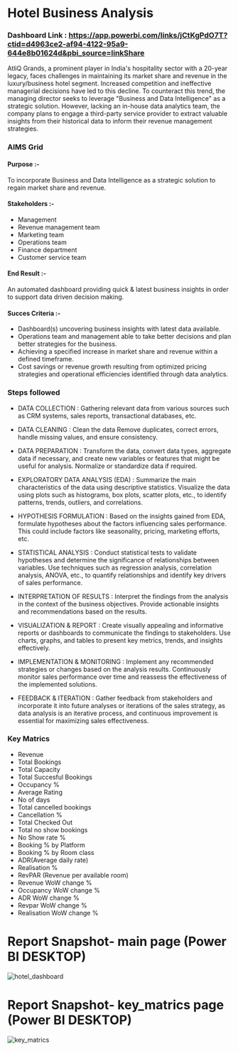 # Hotel Business Analysis

### Dashboard Link : https://app.powerbi.com/links/jCtKgPdO7T?ctid=d4963ce2-af94-4122-95a9-644e8b01624d&pbi_source=linkShare

AtliQ Grands, a prominent player in India's hospitality sector with a 20-year legacy, faces challenges in maintaining its market share and revenue in the luxury/business hotel segment.
Increased competition and ineffective managerial decisions have led to this decline. To counteract this trend, the managing director seeks to leverage "Business and Data Intelligence" as a strategic solution. However, lacking an in-house data analytics team, the company plans to engage a third-party service provider to extract valuable insights from their historical data to inform their revenue management strategies.

### AIMS Grid 

#### Purpose :- 
To incorporate Business and Data Intelligence as a strategic solution to regain market share and revenue.

#### Stakeholders :-
- Management
- Revenue management team
- Marketing team
- Operations team
- Finance department
- Customer service team

#### End Result :-
An automated dashboard providing quick & latest business insights in order to support data driven decision making.

#### Succes Criteria :-
- Dashboard(s) uncovering business insights with latest data available.
- Operations team and management able to take better decisions and plan better strategies for the business.
- Achieving a specified increase in market share and revenue within a defined timeframe.
- Cost savings or revenue growth resulting from optimized pricing strategies and operational efficiencies identified through data analytics.


### Steps followed 

- DATA COLLECTION : Gathering relevant data from various sources such as CRM systems, sales reports, transactional databases, etc.

- DATA CLEANING : Clean the data Remove duplicates, correct errors, handle missing values, and ensure consistency.

- DATA PREPARATION : Transform the data, convert data types, aggregate data if necessary, and create new variables or features that might be useful for analysis. Normalize or standardize data if required.

- EXPLORATORY DATA ANALYSIS (EDA) : Summarize the main characteristics of the data using descriptive statistics. Visualize the data using plots such as histograms, box plots, scatter plots, etc., to identify patterns, trends, outliers, and correlations.

- HYPOTHESIS FORMULATION :  Based on the insights gained from EDA, formulate hypotheses about the factors influencing sales performance. This could include factors like seasonality, pricing, marketing efforts, etc.

- STATISTICAL ANALYSIS : Conduct statistical tests to validate hypotheses and determine the significance of relationships between variables. Use techniques such as regression analysis, correlation analysis, ANOVA, etc., to quantify relationships and identify key drivers of sales performance.

- INTERPRETATION OF RESULTS :  Interpret the findings from the analysis in the context of the business objectives. Provide actionable insights and recommendations based on the results. 

- VISUALIZATION & REPORT : Create visually appealing and informative reports or dashboards to communicate the findings to stakeholders. Use charts, graphs, and tables to present key metrics, trends, and insights effectively.

- IMPLEMENTATION & MONITORING : Implement any recommended strategies or changes based on the analysis results. Continuously monitor sales performance over time and reassess the effectiveness of the implemented solutions.

- FEEDBACK & ITERATION : Gather feedback from stakeholders and incorporate it into future analyses or iterations of the sales strategy, as data analysis is an iterative process, and continuous improvement is essential for maximizing sales effectiveness.


### Key Matrics 

- Revenue
- Total Bookings
- Total Capacity
- Total Succesful Bookings
- Occupancy %
- Average Rating
- No of days
- Total cancelled bookings
- Cancellation %
- Total Checked Out
- Total no show bookings
- No Show rate %
- Booking % by Platform
- Booking % by Room class
- ADR(Average daily rate) 
- Realisation %
- RevPAR (Revenue per available room)
- Revenue WoW change %
- Occupancy WoW change %
- ADR WoW change %
- Revpar WoW change %
- Realisation WoW change %

 
 # Report Snapshot- main page (Power BI DESKTOP)

![hotel_dashboard](https://github.com/harshitsah123/hotel_business_analysis/assets/76686265/5ecce3cb-ca49-41ab-aa90-80d23f75c83a)

 # Report Snapshot- key_matrics page (Power BI DESKTOP)

![key_matrics](https://github.com/harshitsah123/hotel_business_analysis/assets/76686265/5e9bea09-a870-406e-b2f5-012f0056bde7)


